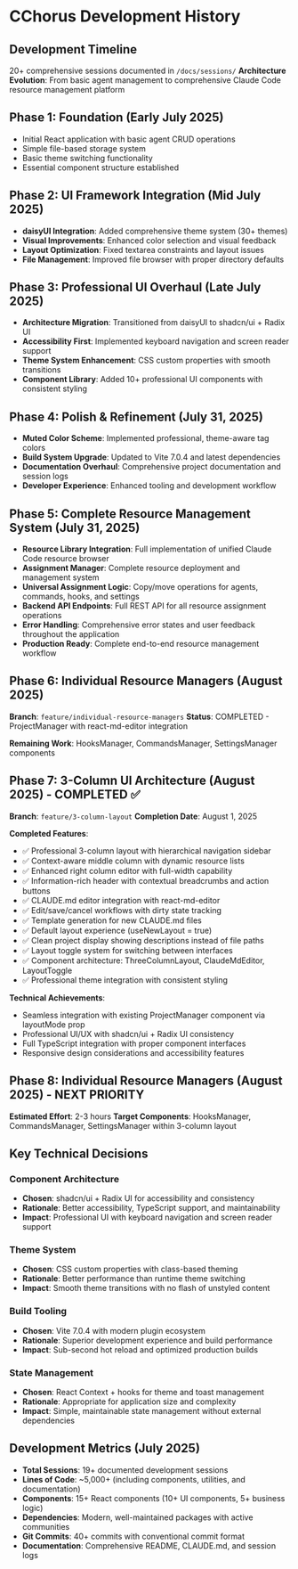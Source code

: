 # CChorus Development History

## Development Timeline
20+ comprehensive sessions documented in `/docs/sessions/`
**Architecture Evolution**: From basic agent management to comprehensive Claude Code resource management platform

## Phase 1: Foundation (Early July 2025)
- Initial React application with basic agent CRUD operations
- Simple file-based storage system
- Basic theme switching functionality
- Essential component structure established

## Phase 2: UI Framework Integration (Mid July 2025)
- **daisyUI Integration**: Added comprehensive theme system (30+ themes)
- **Visual Improvements**: Enhanced color selection and visual feedback
- **Layout Optimization**: Fixed textarea constraints and layout issues
- **File Management**: Improved file browser with proper directory defaults

## Phase 3: Professional UI Overhaul (Late July 2025)
- **Architecture Migration**: Transitioned from daisyUI to shadcn/ui + Radix UI
- **Accessibility First**: Implemented keyboard navigation and screen reader support
- **Theme System Enhancement**: CSS custom properties with smooth transitions
- **Component Library**: Added 10+ professional UI components with consistent styling

## Phase 4: Polish & Refinement (July 31, 2025)
- **Muted Color Scheme**: Implemented professional, theme-aware tag colors
- **Build System Upgrade**: Updated to Vite 7.0.4 and latest dependencies
- **Documentation Overhaul**: Comprehensive project documentation and session logs
- **Developer Experience**: Enhanced tooling and development workflow

## Phase 5: Complete Resource Management System (July 31, 2025)
- **Resource Library Integration**: Full implementation of unified Claude Code resource browser
- **Assignment Manager**: Complete resource deployment and management system
- **Universal Assignment Logic**: Copy/move operations for agents, commands, hooks, and settings
- **Backend API Endpoints**: Full REST API for all resource assignment operations
- **Error Handling**: Comprehensive error states and user feedback throughout the application
- **Production Ready**: Complete end-to-end resource management workflow

## Phase 6: Individual Resource Managers (August 2025)
**Branch**: `feature/individual-resource-managers`
**Status**: COMPLETED - ProjectManager with react-md-editor integration

**Remaining Work**: HooksManager, CommandsManager, SettingsManager components

## Phase 7: 3-Column UI Architecture (August 2025) - COMPLETED ✅
**Branch**: `feature/3-column-layout`
**Completion Date**: August 1, 2025

**Completed Features**:
- ✅ Professional 3-column layout with hierarchical navigation sidebar
- ✅ Context-aware middle column with dynamic resource lists
- ✅ Enhanced right column editor with full-width capability
- ✅ Information-rich header with contextual breadcrumbs and action buttons
- ✅ CLAUDE.md editor integration with react-md-editor
- ✅ Edit/save/cancel workflows with dirty state tracking
- ✅ Template generation for new CLAUDE.md files
- ✅ Default layout experience (useNewLayout = true)
- ✅ Clean project display showing descriptions instead of file paths
- ✅ Layout toggle system for switching between interfaces
- ✅ Component architecture: ThreeColumnLayout, ClaudeMdEditor, LayoutToggle
- ✅ Professional theme integration with consistent styling

**Technical Achievements**:
- Seamless integration with existing ProjectManager component via layoutMode prop
- Professional UI/UX with shadcn/ui + Radix UI consistency
- Full TypeScript integration with proper component interfaces
- Responsive design considerations and accessibility features

## Phase 8: Individual Resource Managers (August 2025) - NEXT PRIORITY
**Estimated Effort**: 2-3 hours
**Target Components**: HooksManager, CommandsManager, SettingsManager within 3-column layout

## Key Technical Decisions

### Component Architecture
- **Chosen**: shadcn/ui + Radix UI for accessibility and consistency
- **Rationale**: Better accessibility, TypeScript support, and maintainability
- **Impact**: Professional UI with keyboard navigation and screen reader support

### Theme System
- **Chosen**: CSS custom properties with class-based theming
- **Rationale**: Better performance than runtime theme switching
- **Impact**: Smooth theme transitions with no flash of unstyled content

### Build Tooling  
- **Chosen**: Vite 7.0.4 with modern plugin ecosystem
- **Rationale**: Superior development experience and build performance
- **Impact**: Sub-second hot reload and optimized production builds

### State Management
- **Chosen**: React Context + hooks for theme and toast management
- **Rationale**: Appropriate for application size and complexity
- **Impact**: Simple, maintainable state management without external dependencies

## Development Metrics (July 2025)
- **Total Sessions**: 19+ documented development sessions
- **Lines of Code**: ~5,000+ (including components, utilities, and documentation)
- **Components**: 15+ React components (10+ UI components, 5+ business logic)
- **Dependencies**: Modern, well-maintained packages with active communities
- **Git Commits**: 40+ commits with conventional commit format
- **Documentation**: Comprehensive README, CLAUDE.md, and session logs